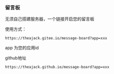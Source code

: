 ### 留言板

无须自己搭建服务器，一个链接开启您的留言板

使用方式：

```
https://theajack.gitee.io/message-board?app=xxx
```

app 为您的应用id

github地址

```
https://theajack.github.io/message-board?app=xxx
```
